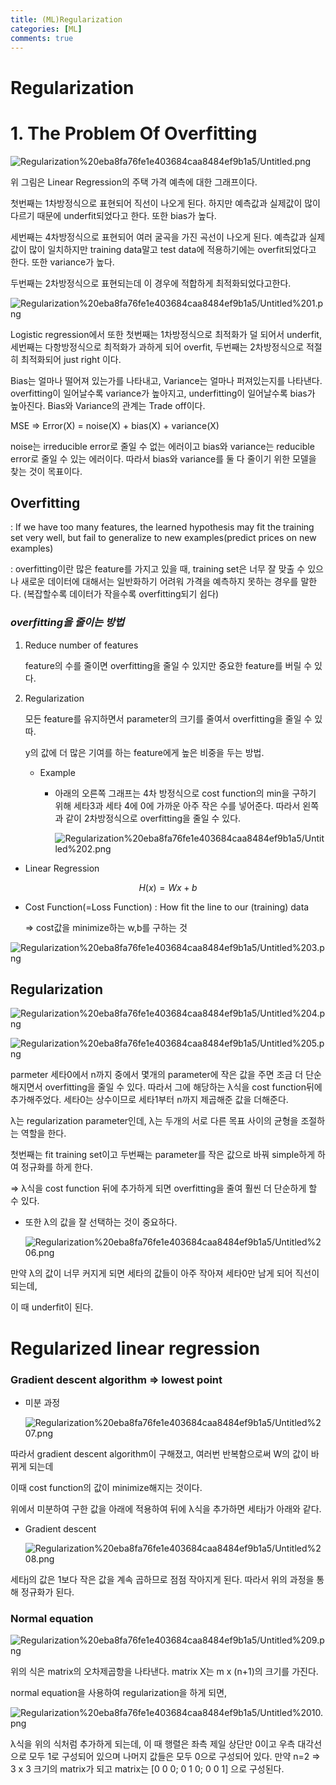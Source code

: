 ```yaml
---
title: (ML)Regularization
categories: [ML]
comments: true
---
```


# Regularization

# 1. The Problem Of Overfitting

![Regularization%20eba8fa76fe1e403684caa8484ef9b1a5/Untitled.png](Regularization%20eba8fa76fe1e403684caa8484ef9b1a5/Untitled.png)

위 그림은 Linear Regression의 주택 가격 예측에 대한 그래프이다.

첫번째는 1차방정식으로 표현되어 직선이 나오게 된다. 하지만 예측값과 실제값이 많이 다르기 때문에 underfit되었다고 한다. 또한 bias가 높다.

세번째는 4차방정식으로 표현되어 여러 굴곡을 가진 곡선이 나오게 된다. 예측값과 실제값이 많이 일치하지만 training data말고 test data에 적용하기에는 overfit되었다고 한다. 또한 variance가 높다.

두번째는 2차방정식으로 표현되는데 이 경우에 적합하게 최적화되었다고한다.

![Regularization%20eba8fa76fe1e403684caa8484ef9b1a5/Untitled%201.png](Regularization%20eba8fa76fe1e403684caa8484ef9b1a5/Untitled%201.png)

Logistic regression에서 또한 첫번째는 1차방정식으로 최적화가 덜 되어서 underfit, 세번째는 다항방정식으로 최적화가 과하게 되어 overfit, 두번째는 2차방정식으로 적절히 최적화되어 just right 이다.

Bias는 얼마나 떨어져 있는가를 나타내고, Variance는 얼마나 퍼져있는지를 나타낸다. 
overfitting이 일어날수록 variance가 높아지고, underfitting이 일어날수록 bias가 높아진다.
Bias와 Variance의 관계는 Trade off이다. 

MSE ⇒ Error(X) = noise(X) + bias(X) + variance(X)

noise는 irreducible error로 줄일 수 없는 에러이고 bias와 variance는 reducible error로 줄일 수 있는 에러이다. 따라서 bias와 variance를 둘 다 줄이기 위한 모델을 찾는 것이 목표이다.

## Overfitting

: If we have too many features, the learned hypothesis may fit the training set very well, but fail to generalize to new examples(predict prices on new examples)

: overfitting이란 많은 feature를 가지고 있을 때, training set은 너무 잘 맞출 수 있으나 새로운 데이터에 대해서는 일반화하기 어려워 가격을 예측하지 못하는 경우를 말한다. (복잡할수록 데이터가 작을수록 overfitting되기 쉽다)

### *overfitting을 줄이는 방법*

1. Reduce number of features

    feature의 수를 줄이면 overfitting을 줄일 수 있지만 중요한 feature를 버릴 수 있다.

2. Regularization

    모든 feature를 유지하면서 parameter의 크기를 줄여서 overfitting을 줄일 수 있따.

    y의 값에 더 많은 기여를 하는 feature에게 높은 비중을 두는 방법.

    - Example
        - 아래의 오른쪽 그래프는 4차 방정식으로 cost function의 min을 구하기 위해 세타3과 세타 4에 0에 가까운 아주 작은 수를 넣어준다. 따라서 왼쪽과 같이 2차방정식으로 overfitting을 줄일 수 있다.

            ![Regularization%20eba8fa76fe1e403684caa8484ef9b1a5/Untitled%202.png](Regularization%20eba8fa76fe1e403684caa8484ef9b1a5/Untitled%202.png)

- Linear Regression

$$H(x)=Wx+b$$

- Cost Function(=Loss Function) : How fit the line to our (training) data

    ⇒ cost값을 minimize하는 w,b를 구하는 것

![Regularization%20eba8fa76fe1e403684caa8484ef9b1a5/Untitled%203.png](Regularization%20eba8fa76fe1e403684caa8484ef9b1a5/Untitled%203.png)

## Regularization

![Regularization%20eba8fa76fe1e403684caa8484ef9b1a5/Untitled%204.png](Regularization%20eba8fa76fe1e403684caa8484ef9b1a5/Untitled%204.png)

![Regularization%20eba8fa76fe1e403684caa8484ef9b1a5/Untitled%205.png](Regularization%20eba8fa76fe1e403684caa8484ef9b1a5/Untitled%205.png)

parmeter 세타0에서 n까지 중에서 몇개의 parameter에 작은 값을 주면 조금 더 단순해지면서 overfitting을 줄일 수 있다. 따라서 그에 해당하는 λ식을 cost function뒤에 추가해주었다. 세타0는 상수이므로 세타1부터 n까지 제곱해준 값을 더해준다.

λ는 regularization parameter인데, λ는 두개의 서로 다른 목표 사이의 균형을 조절하는 역할을 한다.

첫번째는 fit training set이고 두번째는 parameter를 작은 값으로 바꿔 simple하게 하여 정규화를 하게 한다. 

⇒ λ식을 cost function 뒤에 추가하게 되면 overfitting을 줄여 훨씬 더 단순하게 할 수 있다.

- 또한 λ의 값을 잘 선택하는 것이 중요하다.

    ![Regularization%20eba8fa76fe1e403684caa8484ef9b1a5/Untitled%206.png](Regularization%20eba8fa76fe1e403684caa8484ef9b1a5/Untitled%206.png)

만약  λ의 값이 너무 커지게 되면 세타의 값들이 아주 작아져 세타0만 남게 되어 직선이 되는데,

이 때 underfit이 된다.

# Regularized linear regression

### Gradient descent algorithm ⇒ lowest point

- 미분 과정

    ![Regularization%20eba8fa76fe1e403684caa8484ef9b1a5/Untitled%207.png](Regularization%20eba8fa76fe1e403684caa8484ef9b1a5/Untitled%207.png)

따라서 gradient descent algorithm이 구해졌고, 여러번 반복함으로써 W의 값이 바뀌게 되는데

이때 cost function의 값이 minimize해지는 것이다.

위에서 미분하여 구한 값을 아래에 적용하여 뒤에 λ식을 추가하면 세타j가 아래와 같다.

- Gradient descent

    ![Regularization%20eba8fa76fe1e403684caa8484ef9b1a5/Untitled%208.png](Regularization%20eba8fa76fe1e403684caa8484ef9b1a5/Untitled%208.png)

세타j의 값은 1보다 작은 값을 계속 곱하므로 점점 작아지게 된다. 따라서 위의 과정을 통해 정규화가 된다.

### Normal equation

![Regularization%20eba8fa76fe1e403684caa8484ef9b1a5/Untitled%209.png](Regularization%20eba8fa76fe1e403684caa8484ef9b1a5/Untitled%209.png)

위의 식은 matrix의 오차제곱항을 나타낸다. matrix X는 m x (n+1)의 크기를 가진다.

normal equation을 사용하여 regularization을 하게 되면,

![Regularization%20eba8fa76fe1e403684caa8484ef9b1a5/Untitled%2010.png](Regularization%20eba8fa76fe1e403684caa8484ef9b1a5/Untitled%2010.png)

 λ식을 위의 식처럼 추가하게 되는데, 이 때  행렬은 좌측 제일 상단만 0이고 우측 대각선으로 모두 1로 구성되어 있으며 나머지 값들은 모두 0으로 구성되어 있다. 만약 n=2 ⇒ 3 x 3 크기의 matrix가 되고 matrix는 [0 0 0; 0 1 0; 0 0 1] 으로 구성된다.
